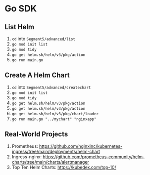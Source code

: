 # Go SDK

## List Helm
1. `cd` into `Segment5/advanced/list`
2. `go mod init list`
3. `go mod tidy`
4. `go get helm.sh/helm/v3/pkg/action`
5. `go run main.go`

## Create A Helm Chart
1. `cd` into `Segment5/advanced/createchart`
2. `go mod init list`
3. `go mod tidy`
4. `go get helm.sh/helm/v3/pkg/action`
5. `go get helm.sh/helm/v3/pkg/action`
6. `go get helm.sh/helm/v3/pkg/chart/loader`
7. `go run main.go "../mychart" "nginxapp"`

## Real-World Projects

1. Prometheus: https://github.com/nginxinc/kubernetes-ingress/tree/main/deployments/helm-chart
2. Ingress-nginx: https://github.com/prometheus-community/helm-charts/tree/main/charts/alertmanager
3. Top Ten Helm Charts: https://kubedex.com/top-10/